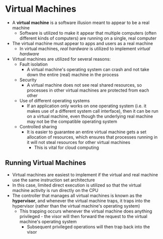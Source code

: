# Virtual Machines
- A **virtual machine** is a software illusion meant to appear to be a real machine
    - Software is utilized to make it appear that multiple computers (often different kinds of computers) are running on a single, real computer
- The virtual machine must appear to apps and users as a real machine
    - In virtual machines, *real hardware* is utilized to implement *virtual hardware*
- Virtual machines are utilized for several reasons:
    - Fault isolation
        - A virtual machine's operating system can crash and not take down the entire (real) machine in the process
    - Security
        - A virtual machine does not see real shared resources, so processes in other virtual machines are protected from each other
    - Use of different operating systems
        - If an application only works on one operating system (i.e. it makes use of a different system call interface), then it can be run on a virtual machine, even though the underlying real machine may not be the compatible operating system
    - Controlled sharing
        - It is easier to guarantee an entire virtual machine gets a set allocation of resources, which ensures that processes running in it will not steal resources for other virtual machines
            - This is vital for cloud computing
## Running Virtual Machines
- Virtual machines are easiest to implement if the virtual and real machine use the same instruction set architecture
- In this case, limited direct execution is utilized so that the virtual machine activity is run directly on the CPU
- The controller that manages all virtual machines is known as the **hypervisor**, and whenever the virtual machine traps, it traps into the hypervisor (rather than the virtual machine's operating system)
    - This trapping occurs whenever the virtual machine does anything privileged - the visor will then forward the request to the virtual machine's operating system
        - Subsequent privileged operations will then trap back into the visor